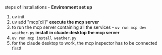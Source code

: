 steps of installations - 
**Environment set up**
1. uv init
2. uv add "mcp[cli]"
**execute the mcp server**
3. to run the mcp server containing all the services - `uv run mcp dev weather.py`
**install in cluade desktop the mcp server**
4. `uv run mcp install weather.py` 
5. for the claude desktop to work, the mcp inspector has to be connected first! 


